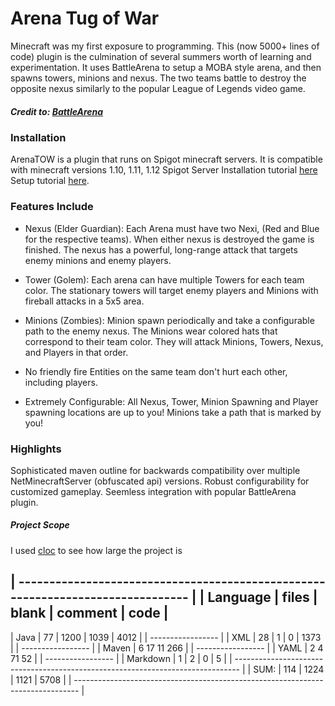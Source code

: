 # Arena Tug of War
Minecraft was my first exposure to programming. This (now 5000+ lines of code) plugin is the culmination of several summers worth of learning and experimentation. It uses BattleArena to setup a MOBA style arena, and then spawns towers, minions and nexus. The two teams battle to destroy the opposite nexus similarly to the popular League of Legends video game.
##### Credit to: [BattleArena](https://github.com/BattlePlugins/BattleArena)

### Installation
ArenaTOW is a plugin that runs on Spigot minecraft servers. It is compatible with minecraft versions 1.10, 1.11, 1.12
Spigot Server Installation tutorial [here](https://www.spigotmc.org/wiki/spigot-installation/)
Setup tutorial [here](https://www.youtube.com/watch?v=dDaS4_0cbno&t=49s).

### Features Include
- Nexus (Elder Guardian):
Each Arena must have two Nexi, (Red and Blue for the respective teams). When either nexus is destroyed the game is finished. The nexus has a powerful, long-range attack that targets enemy minions and enemy players.

- Tower (Golem):
Each arena can have multiple Towers for each team color. The stationary towers will target enemy players and Minions with fireball attacks in a 5x5 area.

- Minions (Zombies):
Minion spawn periodically and take a configurable path to the enemy nexus. The Minions wear colored hats that correspond to their team color. They will attack Minions, Towers, Nexus, and Players in that order.

- No friendly fire
Entities on the same team don't hurt each other, including players.

- Extremely Configurable:
All Nexus, Tower, Minion Spawning and Player spawning locations are up to you! Minions take a path that is marked by you!

### Highlights
Sophisticated maven outline for backwards compatibility over multiple NetMinecraftServer (obfuscated api) versions.
Robust configurability for customized gameplay.
Seemless integration with popular BattleArena plugin.

##### Project Scope

I used [cloc](https://github.com/AlDanial/cloc#quick-start-) to see how large the project is

| ------------------------------------------------------------------------------- |
| Language          |           files      |    blank    |    comment     |      code |
-------------------------------------------------------------------------------
| Java               |             77     |      1200      |     1039     |      4012 |
| ----------------- |
| XML                |             28        |      1       |       0     |      1373 |
| ----------------- |
| Maven                |            6             17             11            266 |
| ----------------- |
| YAML                |             2              4             71             52 |
| ----------------- |
| Markdown           |              1      |        2      |        0     |         5 |
| ------------------------------------------------------------------------------- |
| SUM:             |              114     |      1224    |       1121       |    5708 |
| ------------------------------------------------------------------------------- |
